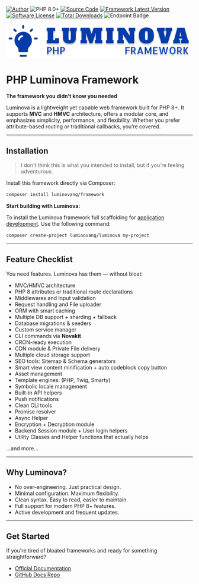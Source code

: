 [![Author](https://img.shields.io/badge/author-@peterchig-blue.svg)](https://instagram.com/peterchig)
![PHP 8.0+](https://img.shields.io/badge/php-min%208.0.0-red.svg)
[![Source Code](https://img.shields.io/badge/source-luminovang/framework-blue.svg)](https://github.com/luminovang/framework)
[![Framework Latest Version](https://img.shields.io/github/tag/luminovang/framework.svg)](https://github.com/luminovang/framework/releases)
[![Software License](https://img.shields.io/badge/license-MIT-brightgreen.svg)](https://github.com/luminovang/framework/blob/master/LICENSE)
[![Total Downloads](https://img.shields.io/packagist/dt/luminovang/framework.svg)](https://packagist.org/search/?tags=php%20luminova)
![Endpoint Badge](https://img.shields.io/endpoint?url=https%3A%2F%2Fluminova.ng%2Fdownloads)


![Local Image](https://github.com/luminovang/luminova/raw/main/docs/logo.svg)

# PHP Luminova Framework

**The framework you didn’t know you needed**

Luminova is a lightweight yet capable web framework built for PHP 8+. It supports **MVC** and **HMVC** architecture, offers a modular core, and emphasizes simplicity, performance, and flexibility. Whether you prefer attribute-based routing or traditional callbacks, you’re covered.

---

## Installation

> I don't think this is what you intended to install, but if you're feeling adventurous.

Install this framework directly via Composer:

```bash
composer install luminovang/framework
```

**Start building with Luminova:**

To install the Luminova framework full scaffolding for [application development](https://github.com/luminovang/luminova). Use the following command:

```bash
composer create-project luminovang/luminova my-project
```

---

## Feature Checklist

You need features. Luminova has them — without bloat:

* MVC/HMVC architecture
* PHP 8 attributes or traditional route declarations
* Middlewares and Input validation
* Request handling and File uploader
* ORM with smart caching
* Multiple DB support + sharding + fallback
* Database migrations & seeders
* Custom service manager
* CLI commands via **Novakit**
* CRON-ready execution
* CDN module & Private File delivery
* Multiple cloud storage support
* SEO tools: Sitemap & Schema generators
* Smart view content minification + auto codeblock copy button 
* Asset management
* Template engines: (PHP, Twig, Smarty)
* Symbolic locale management
* Built-in API helpers
* Push notifications
* Clean CLI tools
* Promise resolver
* Async Helper
* Encryption + Decryption module
* Backend Session module + User login helpers
* Utility Classes and Helper functions that actually helps

…and more...

---

## Why Luminova?

* No over-engineering. Just practical design.
* Minimal configuration. Maximum flexibility.
* Clean syntax. Easy to read, easier to maintain.
* Full support for modern PHP 8+ features.
* Active development and frequent updates.

---

## Get Started

If you're tired of bloated frameworks and ready for something straightforward?

* [Official Documentation](https://luminova.ng/docs)
* [GitHub Docs Repo](https://github.com/luminovang/documentation/)